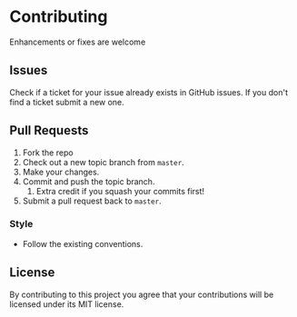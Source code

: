# Contributing

Enhancements or fixes are welcome

## Issues

Check if a ticket for your issue already exists in GitHub issues. If you don't
find a ticket submit a new one.

## Pull Requests

1.  Fork the repo
2.  Check out a new topic branch from `master`.
3.  Make your changes.
4.  Commit and push the topic branch.
    1.  Extra credit if you squash your commits first!
5.  Submit a pull request back to `master`.

### Style

-   Follow the existing conventions.

## License

By contributing to this project you agree that your contributions will be
licensed under its MIT license.
